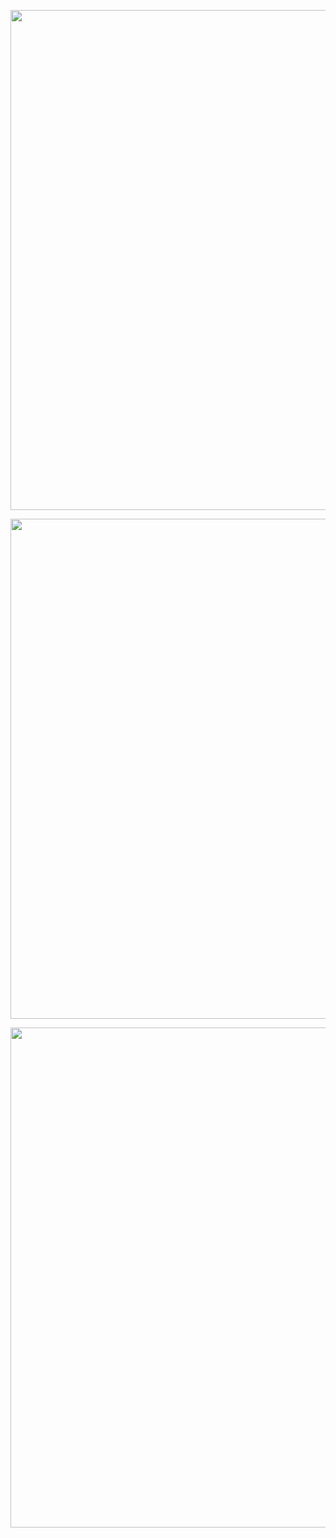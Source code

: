 <p align="center">
  <img src="https://github.com/user-attachments/assets/66b5e844-624e-4b33-80f1-ea8e1c770d24" width="800"/><br/>
</p>

<p align="center">
  <img src="https://github.com/user-attachments/assets/ca588dea-d974-45a8-81c6-fddc4875b12f" width="800"/><br/>
</p>

<p align="center">
  <img src="https://github.com/user-attachments/assets/480770d5-7a9a-4896-a47c-37e482fb17cc" width="800"/><br/>
</p>
